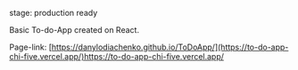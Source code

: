 stage: production ready

Basic To-do-App created on React.

Page-link: [https://danylodiachenko.github.io/ToDoApp/](https://to-do-app-chi-five.vercel.app/)https://to-do-app-chi-five.vercel.app/
